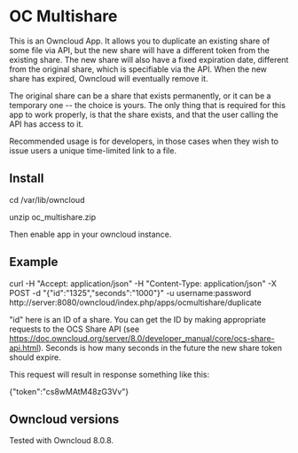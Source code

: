# OC Multishare

This is an Owncloud App. It allows you to duplicate an existing share of some file via API, but the new share will have a different token from the existing share. The new share will also have a fixed expiration date, different from the original share, which is specifiable via the API. When the new share has expired, Owncloud will eventually remove it.

The original share can be a share that exists permanently, or it can be a temporary one -- the choice is yours. The only thing that is required for this app to work properly, is that the share exists, and that the user calling the API has access to it. 

Recommended usage is for developers, in those cases when they wish to issue users a unique time-limited link to a file.  

## Install 
cd /var/lib/owncloud 

unzip oc_multishare.zip

Then enable app in your owncloud instance.

## Example
curl -H "Accept: application/json"  -H "Content-Type: application/json" -X POST -d "{\"id\":\"1325\",\"seconds\":\"1000\"}" -u username:password http://server:8080/owncloud/index.php/apps/ocmultishare/duplicate

"id" here is an ID of a share. You can get the ID by making appropriate requests to the OCS Share API (see https://doc.owncloud.org/server/8.0/developer_manual/core/ocs-share-api.html). Seconds is how many seconds in the future the new share token should expire.

This request will result in response something like this:

{"token":"cs8wMAtM48zG3Vv"}


## Owncloud versions

Tested with Owncloud 8.0.8.
